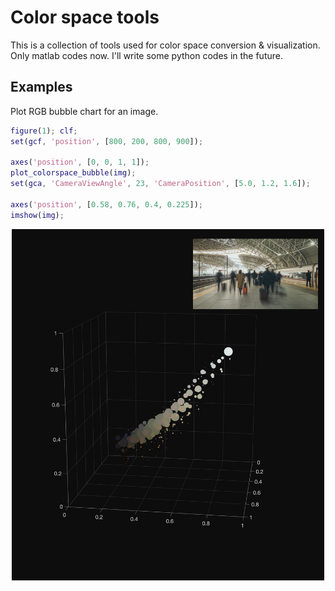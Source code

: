 # Color space tools

This is a collection of tools used for color space conversion & visualization.
Only matlab codes now. I'll write some python codes in the future.

## Examples

Plot RGB bubble chart for an image.

~~~matlab
figure(1); clf;
set(gcf, 'position', [800, 200, 800, 900]);

axes('position', [0, 0, 1, 1]);
plot_colorspace_bubble(img);
set(gca, 'CameraViewAngle', 23, 'CameraPosition', [5.0, 1.2, 1.6]);

axes('position', [0.58, 0.76, 0.4, 0.225]);
imshow(img);
~~~

<p align='center'>
<img src='img/rgb_bubble.jpg' width=500>
</p>
